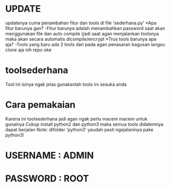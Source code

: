 # UPDATE
updatenya cuma penambahan fitur dan tools di file 'sederhana.py'
*Apa fitur barunya gan?
-Fitur barunya adalah menambahkan password saat akan menggunakan file dan auto compile (jadi saat agan menjalankan toolsnya maka akan secara automatis dicompile/encrypt
*Trus tools barunya apa aja?
-Tools yang baru ada 2 tools dari pada agan penasaran bagusan langsu clone aja nih repo oke

# toolsederhana
Tool ini isinya ngak jelas gunakanlah tools ini sesuka anda

# Cara pemakaian
Karena ini toolsederhana jadi agan ngak perlu macem macem untuk gunainya 
Cukup install python2 dan python3 maka semua tools didalemnya dapat berjalan
Note: difolder 'python3' yaudah pasti ngejalaninya pake python3!
# USERNAME : ADMIN
# PASSWORD : ROOT

